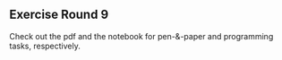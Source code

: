 ## Exercise Round 9

Check out the pdf and the notebook for pen-&-paper and programming tasks, respectively.<br><br>


